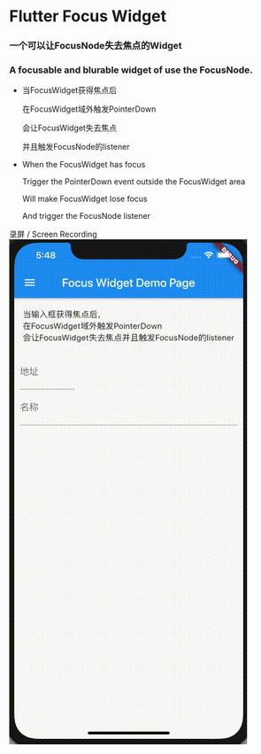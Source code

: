 # Flutter Focus Widget

### 一个可以让FocusNode失去焦点的Widget

### A focusable and blurable widget of use the FocusNode.

- 当FocusWidget获得焦点后

    在FocusWidget域外触发PointerDown

    会让FocusWidget失去焦点

    并且触发FocusNode的listener

- When the FocusWidget has focus

    Trigger the PointerDown event outside the FocusWidget area

    Will make FocusWidget lose focus

    And trigger the FocusNode listener

录屏 / Screen Recording
![](https://github.com/gzlock/images/blob/master/focus_widget/1.gif?raw=true)